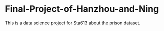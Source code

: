 # Final-Project-of-Hanzhou-and-Ning

This is a data science project for Sta613 about the prison dataset.